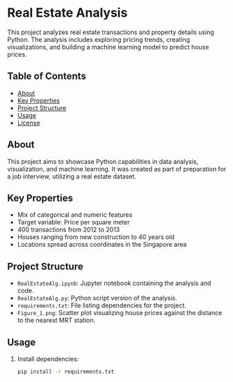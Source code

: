 # Real Estate Analysis

This project analyzes real estate transactions and property details using Python. The analysis includes exploring pricing trends, creating visualizations, and building a machine learning model to predict house prices.

## Table of Contents
- [About](#about)
- [Key Properties](#key-properties)
- [Project Structure](#project-structure)
- [Usage](#usage)
- [License](#license)

## About
This project aims to showcase Python capabilities in data analysis, visualization, and machine learning. It was created as part of preparation for a job interview, utilizing a real estate dataset.

## Key Properties
- Mix of categorical and numeric features
- Target variable: Price per square meter
- 400 transactions from 2012 to 2013
- Houses ranging from new construction to 40 years old
- Locations spread across coordinates in the Singapore area

## Project Structure
- `RealEstateAlg.ipynb`: Jupyter notebook containing the analysis and code.
- `RealEstateAlg.py`: Python script version of the analysis.
- `requirements.txt`: File listing dependencies for the project.
- `Figure_1.png`: Scatter plot visualizing house prices against the distance to the nearest MRT station.

## Usage
1. Install dependencies:
   ```bash
   pip install -r requirements.txt
